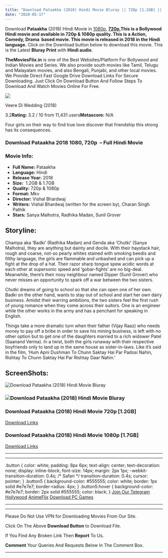 ```yaml
---
title: "Download Pataakha (2018) Hindi Movie Bluray || 720p [1.2GB] || 1080p [1.7GB]"
date: "2020-05-17"
---
```


Download **Pataakha** (2018) Hindi Movie in [1080p](https://1moviesflix.com/1080p-movies/), **[720p,](https://1moviesflix.com/720p-movies/)**This is a Bollywood Hindi movie and available in **720p & 1080p** quality. This is a **Action, Comedy, Drama**  based movie. This movie is released in **2018** in the Hindi language**.** Click on the Download button below to download this movie. This is the Latest **Bluray Print** with **Hindi audio**.

**TheMoviesFlix.in** is one of the Best Websites/Platform For Bollywood and Indian Movies and Series. We also provide south movies like Tamil, Telugu and Malayalam movies, and also Bengali, Punjabi, and other local movies. We Provide Direct Fast Google Drive Download Links For Secure Downloading. Just Click On Download Button And Follow Steps To Download And Watch Movies Online For Free.

[![](https://m.media-amazon.com/images/M/MV5BYzM2ZDZmNTItZjQ2YS00N2U3LWFlZDMtZDRjZGYwZmM0N2Q4XkEyXkFqcGdeQXVyODE5NzE3OTE@._V1_SX300.jpg)](https://www.imdb.com/title/tt5842616/ "Veere Di Wedding")

Veere Di Wedding (2018)

3.2**Rating:** 3.2 / 10 from 11,431 users**Metascore:** N/A

Four girls on their way to find true love discover that friendship this strong has its consequences.

### Download Pataakha 2018 1080, 720p  – Full Hindi Movie

### Movie Info:

- **Full Name:** Pataakha
- **Language:** Hindi
- **Release Year:** 2018
- **Size:**  1.2GB & 1.7GB
- **Quality:** 720p & 1080p
- **Format:** Mkv
- **Director:** Vishal Bhardwaj
- **Writers:** Vishal Bhardwaj (written for the screen by), Charan Singh Pathik
- **Stars:** Sanya Malhotra, Radhika Madan, Sunil Grover

## Storyline:

Champa aka ‘Badki’ (Radhika Madan) and Genda aka ‘Chutki’ (Sanya Malhotra), they are anything but dainty and docile. With their haystack hair, rough and coarse, not-so pearly whites stained with smoking beedis and filthy language, the girls are flammable and unbashed and can pick up a fight at the drop of a hat. Their razor sharp tongue spew acidic words at each other at supersonic speed and ‘gobar-fights’ are no big-deal. Meanwhile, there’s their nosy neighbour named Dipper (Sunil Grover) who never misses an opportunity to spark off a war between the two sisters.

Chutki dreams of going to school so that she can open one of her own. Badki on the other hand, wants to stay out of school and start her own dairy business. Amidst their warring ambitions, the two sisters feel the first rush of young romance when they come across their suitors. One is an engineer while the other works in the army and has a penchant for speaking in English.

Things take a more dramatic turn when their father (Vijay Raaz) who needs money to pay off a bribe in order to save his mining business, is left with no other option but to get one of the daughters married to a rich widower Patel (Saanand Verma). In a twist, both the girls runaway with their respective boyfriends only to land up in the same house as sister-in-laws. Like it’s said in the film, ‘Hum Apni Dushman To Chunn Saktay Hai Par Padosi Nahin, Rishtay To Chunn Saktay Hai Par Rishtay Daar Nahin.’

## ScreenShots:

![Download Pataakha (2018) Hindi Movie Bluray](https://yts.vc/assets/images/movies/pataakha-2018-81cb60/large-screenshot2.jpg)

### ![Download Pataakha (2018) Hindi Movie Bluray](https://yts.vc/assets/images/movies/pataakha-2018-81cb60/large-screenshot3.jpg)

### Download Pataakha (2018) Hindi Movie 720p \[1.2GB\]

[Download Links](https://1moviesflix.com?a270777880=YVhZOXd3dTBGcXNFNElHM013QUJ6Q21NalFhYmhwZE5KdkJhWXg4R3VCTFRwZlNDZXdSNkdDK2V1dDdFOG9KSGYyUWk1dFRPanBWQi9rV01QOXpQTDd5MS9YTzFySFZVMnRLcFBnakE3dk9FZHdOTWtvUERFM2F6eU5Mdm92NWo=)

### Download Pataakha (2018) Hindi Movie 1080p \[1.7GB\] 

[Download Links](https://1moviesflix.com?a270777880=YVhZOXd3dTBGcXNFNElHM013QUJ6Q21NalFhYmhwZE5KdkJhWXg4R3VCTFRwZlNDZXdSNkdDK2V1dDdFOG9KSGYyUWk1dFRPanBWQi9rV01QOXpQTDd5MS9YTzFySFZVMnRLcFBnakE3dk9IYmRpb1pDUmhtUkpKOXFrM0lSdko=)

* * *

* * *

.button { color: white; padding: 8px 6px; text-align: center; text-decoration: none; display: inline-block; font-size: 14px; margin: 2px 1px; -webkit-transition-duration: 0.4s; /\* Safari \*/ transition-duration: 0.4s; cursor: pointer; } .button5 { background-color: #555555; color: white; border: 1px solid #e7e7e7; border-radius: 4px; } .button5:hover { background-color: #e7e7e7; border: 2px solid #555555; color: black; } [Join Our Telegram](http://gdrivepro.xyz/join.php) [Hollywood](https://moviesverse.com/) [AnimeFlix](https://animeflix.in/) [Download PC Games](https://gamesflix.net/)  

* * *

* * *

  

Please Do Not Use VPN for Downloading Movies From Our Site.

Click On The Above **Download Button** to Download File.

If You Find Any Broken Link Then **Report** To Us.

**Comment** Your Queries And Requests Below In The Comment Box.

* * *
